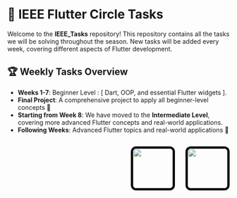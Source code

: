 

# 🚀 IEEE Flutter Circle Tasks

Welcome to the **IEEE_Tasks** repository! This repository contains all the tasks we will be solving throughout the season. New tasks will be added every week, covering different aspects of Flutter development. 

## 🏆 Weekly Tasks Overview
- **Weeks 1-7**: Beginner Level : [ Dart, OOP, and essential Flutter widgets ].
- **Final Project**: A comprehensive project to apply all beginner-level concepts 🎯
- **Starting from Week 8**: We have moved to the **Intermediate Level**, covering more advanced Flutter concepts and real-world applications.
- **Following Weeks**: Advanced Flutter topics and real-world applications 🚀

## 

<p align="right">
  <img src="https://scontent.faly1-2.fna.fbcdn.net/v/t39.30808-6/275427623_108471108454230_1835347818348627003_n.jpg?_nc_cat=111&ccb=1-7&_nc_sid=6ee11a&_nc_eui2=AeGcB7EaZYwBRo0MjJ8P-r3p_oF0qyZ-Uo_-gXSrJn5Sj4EAlNy1N0mi4OU0PSeRAOt3q4oqJ7WdpafJXHriSwba&_nc_ohc=qBv0NiHKfKYQ7kNvgHCh4PA&_nc_oc=AdmIiW4Y3bfpliw47pUZP6KPOI_Rcx5Nqcur-0M087Ahj6G7NiW41uBugHsL4PP92W0&_nc_zt=23&_nc_ht=scontent.faly1-2.fna&_nc_gid=Emr-KxHrnzxUphRr_rbPYw&oh=00_AYHk26WKdBhqLe6Pw1l2dROHPKbORCBXcAqQkrWxmFzE9Q&oe=67EEAF3C" width="90" height="90" style="border: 5px solid #000; border-radius: 12px; display: inline-block; margin-right: 10px;" />
  <img src="https://ih1.redbubble.net/image.1057190231.1918/flat,750x,075,f-pad,750x1000,f8f8f8.u1.jpg" width="90" height="90" style="border: 5px solid #000; border-radius: 12px; display: inline-block; margin-left: 10px;" />
</p>

